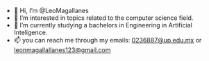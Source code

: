 - 👋 Hi, I’m @LeoMagallanes
- 👀 I’m interested in topics related to the computer science field. 
- 🌱 I’m currently studying a bachelors in Engineering in Artificial Inteligence.
- 📫 you can reach me through my emails: 0236887@up.edu.mx or leonmagallallanes123@gmail.com

<!---
LeoMagallanes/LeoMagallanes is a ✨ special ✨ repository because its `README.md` (this file) appears on your GitHub profile.
You can click the Preview link to take a look at your changes.
--->
